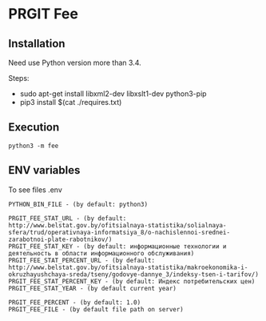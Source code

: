 PRGIT Fee
=========

## Installation ##

Need use Python version more than 3.4.

Steps:

* sudo apt-get install libxml2-dev libxslt1-dev python3-pip
* pip3 install $(cat ./requires.txt)

## Execution ##

    python3 -m fee


## ENV variables ##

To see files .env

    PYTHON_BIN_FILE - (by default: python3)

    PRGIT_FEE_STAT_URL - (by default: http://www.belstat.gov.by/ofitsialnaya-statistika/solialnaya-sfera/trud/operativnaya-informatsiya_8/o-nachislennoi-srednei-zarabotnoi-plate-rabotnikov/)
    PRGIT_FEE_STAT_KEY - (by default: информационные технологии и деятельность в области информационного обслуживания)
    PRGIT_FEE_STAT_PERCENT_URL - (by default: http://www.belstat.gov.by/ofitsialnaya-statistika/makroekonomika-i-okruzhayushchaya-sreda/tseny/godovye-dannye_3/indeksy-tsen-i-tarifov/)
    PRGIT_FEE_STAT_PERCENT_KEY - (by default: Индекс потребительских цен)
    PRGIT_FEE_STAT_YEAR - (by default current year)

    PRGIT_FEE_PERCENT - (by default: 1.0)
    PRGIT_FEE_FILE - (by default file path on server)
